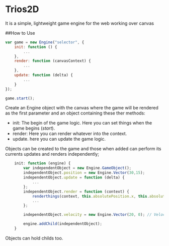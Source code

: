 Trios2D
=======

It is a simple, lightweight game engine for the web working over canvas

##How to Use

```javascript
var game = new Engine("selector", {
    init: function () {
        ...
    },
    render: function (canvasContext) {
        ...
    },
    update: function (delta) {
        ...
    }
});

game.start();
```
Create an Engine object with the canvas where the game will be rendered as the first parameter and an object containing these ther methods:

* init: The begin of the game logic. Here you can set things when the game begins (*start*).
* render: Here you can render whatever into the context.
* update. here you can update the game logic.

Objects can be created to the game and those when added can perform its currents updates and renders independently;

```javascript
    init: function (engine) {
        var independentObject = new Engine.GameObject();
        independentObject.position = new Engine.Vector(30,15);
        independentObject.update = function (delta) {
            ...
        };
        independentObject.render = function (context) {
            renderthings(context, this.absolutePosition.x, this.absolutePosition.y);
            ...
        };

        independentObject.velocity = new Engine.Vector(20, 0); // Velocity can be set and the position will be updated automaticly, Acelerration too;

        engine.addChild(independentObject);
    } 
```

Objects can hold childs too.